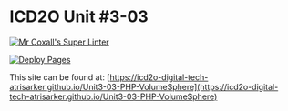 # ICD2O Unit #3-03

[![Mr Coxall's Super Linter](README.md/../../../workflows/Super%20Linter/badge.svg)](README.md/../../../actions)

[![Deploy Pages](README.md/../../../workflows/Deploy%20Pages/badge.svg)](README.md/../../../actions)

This site can be found at: [https://icd2o-digital-tech-atrisarker.github.io/Unit3-03-PHP-VolumeSphere](https://icd2o-digital-tech-atrisarker.github.io/Unit3-03-PHP-VolumeSphere)
